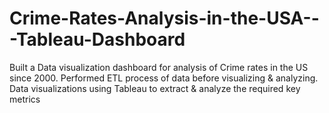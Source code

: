 # Crime-Rates-Analysis-in-the-USA---Tableau-Dashboard
Built a Data visualization dashboard for analysis of Crime rates in the US since 2000. Performed ETL process of data before visualizing &amp; analyzing. Data visualizations using Tableau to extract &amp; analyze the required key metrics
